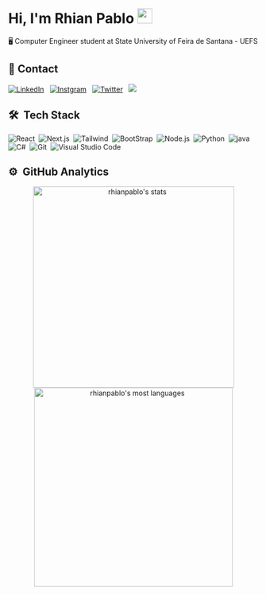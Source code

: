
<!--
**rhianpablo11/rhianpablo11** is a ✨ _special_ ✨ repository because its `README.md` (this file) appears on your GitHub profile.

Here are some ideas to get you started:

- 🔭 I’m currently working on ...
- 🌱 I’m currently learning ...
- 👯 I’m looking to collaborate on ...
- 🤔 I’m looking for help with ...
- 💬 Ask me about ...
- 📫 How to reach me: ...
- 😄 Pronouns: ...
- ⚡ Fun fact: ...
-->



<h1 align="left">Hi, I'm Rhian Pablo <img src="https://raw.githubusercontent.com/kaueMarques/kaueMarques/master/hi.gif" height="30px"></h1>
🖥️ Computer Engineer student at State University of Feira de Santana - UEFS

## 📲 Contact

<div>
<a href="https://www.linkedin.com/in/rhianpablo11/" target="_blank"><img alt="LinkedIn" src="https://img.shields.io/badge/LinkedIn-191815?style=for-the-badge&logo=linkedin&logoColor=white"></a> &nbsp
<a href="https://instagram.com/rhianpablo11" target="_blank"><img alt="Instgram" src="https://img.shields.io/badge/Instagram-191815?style=for-the-badge&logo=instagram&logoColor=white"></a> &nbsp
<a href="https://x.com/rhianpablo11" target="_blank"><img alt="Twitter" src="https://img.shields.io/badge/Twitter-191815?style=for-the-badge&logo=X&logoColor=white"></a> &nbsp
<a href = "mailto:rhianpablo11@gmail.com"><img src="https://img.shields.io/badge/-Gmail-191815?style=for-the-badge&logo=gmail&logoColor=white" target="_blank"></a>
</div>

## 🛠 &nbsp;Tech Stack
![React](https://img.shields.io/badge/-React-191815?style=for-the-badge&logo=react)&nbsp;
![Next.js](https://img.shields.io/badge/-Nextjs-191815?style=for-the-badge&logo=nextdotjs)&nbsp;
![Tailwind](https://img.shields.io/badge/-tailwindcss-191815?style=for-the-badge&logo=tailwindcss)&nbsp;
![BootStrap](https://img.shields.io/badge/-BootStrap-191815?style=for-the-badge&logo=bootstrap)&nbsp;
![Node.js](https://img.shields.io/badge/-Node.js-191815?style=for-the-badge&logo=node.js)&nbsp;
![Python](https://img.shields.io/badge/-python-191815?style=for-the-badge&logo=python)&nbsp;
![java](https://img.shields.io/badge/-Java-191815?style=for-the-badge&logo=openjdk)&nbsp;
![C#](https://img.shields.io/badge/-C-191815?style=for-the-badge&logo=c)&nbsp;
![Git](https://img.shields.io/badge/-Git-191815?style=for-the-badge&logo=git)&nbsp;
![Visual Studio Code](https://img.shields.io/badge/-Visual%20Studio%20Code-191815?style=for-the-badge&logo=visual-studio-code&logoColor=007ACC)&nbsp;
<br>
## ⚙️ &nbsp;GitHub Analytics



<p align="center">
<img width="405em" src="https://github-readme-stats.vercel.app/api/top-langs/?username=rhianpablo11&layout=donut&title_color=FFFFFF&text_color=FFFFFF&bg_color=191815&hide_border=true&border_radius=20" alt="rhianpablo's stats"/>
<img width="400em" src="https://github-readme-stats.vercel.app/api?username=rhianpablo11&show_icons=true&title_color=FFFFFF&text_color=FFFFFF&bg_color=191815&hide_border=true&border_radius=20&icon_color=4c71f2&hide_rank=true" alt="rhianpablo's most languages"/>
</p>
